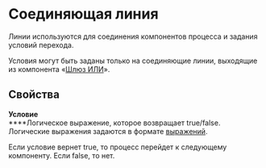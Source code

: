 # Соединяющая линия

Линии используются для соединения компонентов процесса и задания условий перехода.

Условия могут быть заданы только на соединяющие линии, выходящие из компонента «[Шлюз ИЛИ](gateway-or.md)».

## Свойства

**Условие**  \
****Логическое выражение, которое возвращает true/false. Логические выражения задаются в формате [выражений](https://github.com/bpium/bpium-documentation/tree/3eee69fa93775fc88bf609ca5696e1f9581d33fa/protsessi/virazheniya.md).

Если условие вернет true, то процесс перейдет к следующему компоненту. Если false, то нет.
